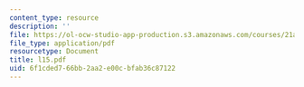 ```yaml
---
content_type: resource
description: ''
file: https://ol-ocw-studio-app-production.s3.amazonaws.com/courses/21a-212-myth-ritual-and-symbolism-spring-2004/6f1cded766bb2aa2e00cbfab36c87122_l15.pdf
file_type: application/pdf
resourcetype: Document
title: l15.pdf
uid: 6f1cded7-66bb-2aa2-e00c-bfab36c87122
---
```

